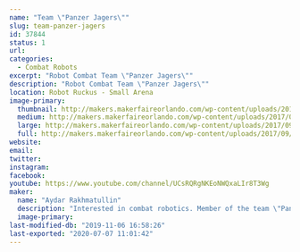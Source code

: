 ```yaml
---
name: "Team \"Panzer Jagers\""
slug: team-panzer-jagers
id: 37844
status: 1
url: 
categories:
  - Combat Robots
excerpt: "Robot Combat Team \"Panzer Jagers\""
description: "Robot Combat Team \"Panzer Jagers\""
location: Robot Ruckus - Small Arena
image-primary:
  thumbnail: http://makers.makerfaireorlando.com/wp-content/uploads/2017/09/17358794_10208375200447155_4823202971855293261_o-150x150.jpg
  medium: http://makers.makerfaireorlando.com/wp-content/uploads/2017/09/17358794_10208375200447155_4823202971855293261_o-300x169.jpg
  large: http://makers.makerfaireorlando.com/wp-content/uploads/2017/09/17358794_10208375200447155_4823202971855293261_o-1024x576.jpg
  full: http://makers.makerfaireorlando.com/wp-content/uploads/2017/09/17358794_10208375200447155_4823202971855293261_o.jpg
website: 
email: 
twitter: 
instagram: 
facebook: 
youtube: https://www.youtube.com/channel/UCsRQRgNKEoNWQxaLIr8T3Wg
maker:
  name: "Aydar Rakhmatullin"
  description: "Interested in combat robotics. Member of the team \"Panzer Jagers\""
  image-primary: 
last-modified-db: "2019-11-06 16:58:26"
last-exported: "2020-07-07 11:01:42"
---
```

